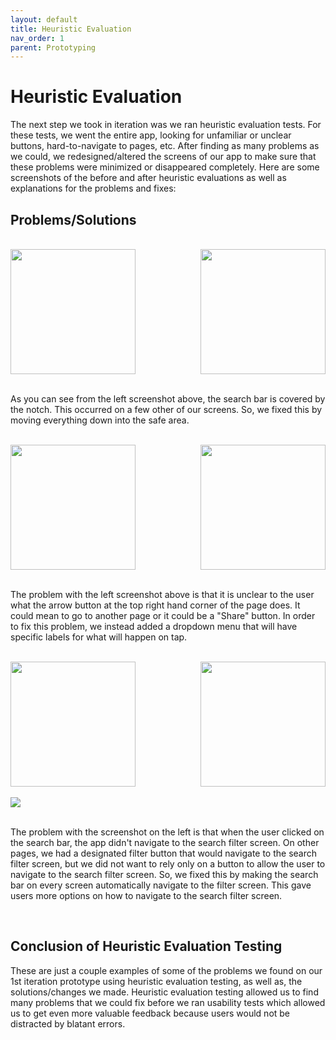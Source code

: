 ```yaml
---
layout: default
title: Heuristic Evaluation
nav_order: 1
parent: Prototyping
---
```


# Heuristic Evaluation


The next step we took in iteration was we ran heuristic evaluation tests. For these tests, we went the entire app, looking for unfamiliar or unclear buttons, hard-to-navigate to pages, etc. After finding as many problems as we could, we redesigned/altered the screens of our app to make sure that these problems were minimized or disappeared completely. Here are some screenshots of the before and after heuristic evaluations as well as explanations for the problems and fixes:


## Problems/Solutions

<br />

<div style="display: flex; justify-content: space-between;">

<img src="https://user-images.githubusercontent.com/72105812/169433366-9dd32352-660c-4e19-a499-de9736a21513.png" width="200"/>

<img src="https://user-images.githubusercontent.com/72105812/169433369-fb07cd12-5e38-4ef6-8b0a-889acfdabf32.png" width="200"/>

</div>

<br />

As you can see from the left screenshot above, the search bar is covered by the notch. This occurred on a few other of our screens. So, we fixed this by moving everything down into the safe area. 

<br />

<div style="display: flex; justify-content: space-between;">

<img src="https://user-images.githubusercontent.com/72105812/169433314-cb1264eb-df83-4b25-958d-830ede28b48f.png" width="200"/>

<img src="https://user-images.githubusercontent.com/72105812/169433343-6341984f-493c-47ef-954a-8242368266ce.png" width="200"/>


</div>

<br />

The problem with the left screenshot above is that it is unclear to the user what the arrow button at the top right hand corner of the page does. It could mean to go to another page or it could be a "Share" button. In order to fix this problem, we instead added a dropdown menu that will have specific labels for what will happen on tap.

<br />

<div style="display: flex; justify-content: space-between;">

<img src="https://user-images.githubusercontent.com/72105812/169433369-fb07cd12-5e38-4ef6-8b0a-889acfdabf32.png" width="200"/>

<img src="https://user-images.githubusercontent.com/72105812/169433304-86f06634-0232-45e4-94f7-245fec04c736.png" width="200"/>

</div>

<br />

<div style="display: flex; justify-content: space-between;">

<img src="https://user-images.githubusercontent.com/54568364/169621546-c61d9980-342d-48e0-9268-262b2c60bd27.png"/>


</div>

<br />


The problem with the screenshot on the left is that when the user clicked on the search bar, the app didn't navigate to the search filter screen. On other pages, we had a designated filter button that would navigate to the search filter screen, but we did not want to rely only on a button to allow the user to navigate to the search filter screen. So, we fixed this by making the search bar on every screen automatically navigate to the filter screen. This gave users more options on how to navigate to the search filter screen.


<br />


## Conclusion of Heuristic Evaluation Testing

These are just a couple examples of some of the problems we found on our 1st iteration prototype using heuristic evaluation testing, as well as, the solutions/changes we made. Heuristic evaluation testing allowed us to find many problems that we could fix before we ran usability tests which allowed us to get even more valuable feedback because users would not be distracted by blatant errors.
